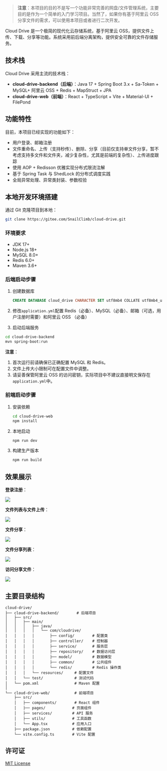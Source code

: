 > **注意**：本项目的目的不是写一个功能非常完善的网盘/文件管理系统，主要目的是作为一个简单的入门学习项目。当然了，如果你有基于阿里云 OSS 分享文件的需求，可以使用本项目或者进行二次开发。

Cloud Drive 是一个极简的现代化云存储系统，基于阿里云 OSS，提供文件上传、下载、分享等功能。系统采用前后端分离架构，提供安全可靠的文件存储服务。

## 技术栈

Cloud Drive 采用主流的技术栈：

- **cloud-drive-backend（后端）**：Java 17 + Spring Boot 3.x + Sa-Token + MySQL+ 阿里云 OSS + Redis + MapStruct + JPA
- **cloud-drive-web（前端）**：React + TypeScript + Vite + Material-UI + FilePond

## 功能特性

目前，本项目已经实现的功能如下：

- 用户登录、邮箱注册
- 文件重命名、上传（支持秒传）、删除、分享（目前仅支持单文件分享，暂不考虑支持多文件和文件夹，减少复杂性，尤其是前端的复杂性）、上传进度跟踪
- 使用 AOP + Redisson 优雅实现分布式限流注解
- 基于 Spring Task 与 ShedLock 的分布式调度实践
- 全局异常处理、异常类封装、参数校验

## 本地开发环境搭建

通过 Git 克隆项目到本地：

```bash
git clone https://gitee.com/SnailClimb/cloud-drive.git
```

### 环境要求

- JDK 17+
- Node.js 18+
- MySQL 8.0+
- Redis 6.0+
- Maven 3.6+

### 后端启动步骤

1. 创建数据库

   ```sql
   CREATE DATABASE cloud_drive CHARACTER SET utf8mb4 COLLATE utf8mb4_unicode_ci;
   ```

2. 修改`application.yml`配置 Redis（必备）、MySQL（必备）、邮箱（可选，用户注册时需要）和阿里云 OSS （必备）

3. 启动后端服务

```bash
cd cloud-drive-backend
mvn spring-boot:run
```

**注意**：

1. 首次运行前请确保已正确配置 MySQL 和 Redis。
2. 文件上传大小限制可在配置文件中调整。
3. 请妥善保管阿里云 OSS 的访问密钥，实际项目中不建议直接明文保存在 `application.yml`中。

### 前端启动步骤

1. 安装依赖

   ```bash
   cd cloud-drive-web
   npm install
   ```

2. 本地启动

   ```bash
   npm run dev
   ```

3. 构建生产版本

   ```bash
   npm run build
   ```

## 效果展示

**登录注册**：

![](https://oss.javaguide.cn/xingqiu/pratical-project/cloud-drive/cloud-drive-front-login-register.png)

**文件列表与文件上传**：

![](https://oss.javaguide.cn/xingqiu/pratical-project/cloud-drive/cloud-drive-front-file-list-and-file-upload.png)

**文件分享**：

![](https://oss.javaguide.cn/xingqiu/pratical-project/cloud-drive/cloud-drive-front-file-share.png)

**文件分享列表**：

![](https://oss.javaguide.cn/xingqiu/pratical-project/cloud-drive/cloud-drive-front-file-share-list.png)

**访问分享文件**：

![](https://oss.javaguide.cn/xingqiu/pratical-project/cloud-drive/cloud-drive-front-visit-file-share.png)

## 主要目录结构

```
cloud-drive/
├── cloud-drive-backend/        # 后端项目
│   ├── src/
│   │   ├── main/
│   │   │   ├── java/
│   │   │   │   └── com/cloudrive/
│   │   │   │       ├── config/        # 配置类
│   │   │   │       ├── controller/    # 控制器
│   │   │   │       ├── service/       # 服务层
│   │   │   │       ├── repository/    # 数据访问层
│   │   │   │       ├── model/         # 数据模型
│   │   │   │       ├── common/        # 公共组件
│   │   │   │       └── redis/         # Redis 操作类
│   │   │   └── resources/     # 配置文件
│   │   └── test/              # 测试代码
│   └── pom.xml                # Maven 配置
│
└── cloud-drive-web/           # 前端项目
    ├── src/
    │   ├── components/        # React 组件
    │   ├── pages/            # 页面组件
    │   ├── services/         # API 服务
    │   ├── utils/            # 工具函数
    │   └── App.tsx           # 应用入口
    ├── package.json          # 依赖配置
    └── vite.config.ts        # Vite 配置
```

## **许可证**

[MIT License](LICENSE)